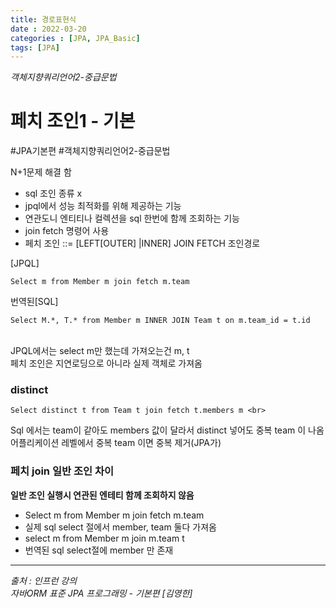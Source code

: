 ```yaml
---
title: 경로표현식
date : 2022-03-20
categories : [JPA, JPA_Basic]
tags: [JPA]
---
```

*객체지향쿼리언어2-중급문법*
# 페치 조인1 - 기본
#JPA기본편 #객체지향쿼리언어2-중급문법

N+1문제 해결 함
* sql 조인 종류 x
* jpql에서 성능 최적화를 위해 제공하는 기능
* 연관도니 엔티티나 컬렉션을 sql 한번에 함께 조회하는 기능
* join fetch 명령어 사용
* 페치 조인 \:\:\= \[LEFT\[OUTER\] \|INNER\] JOIN FETCH 조인경로

[JPQL]<br>
```
Select m from Member m join fetch m.team
```

번역된[SQL]<br>
```
Select M.*, T.* from Member m INNER JOIN Team t on m.team_id = t.id
```
<br>
JPQL에서는 select m만 했는데 가져오는건 m, t
<br>
페치 조인은 지연로딩으로 아니라 실제 객체로 가져옴

### distinct
```
Select distinct t from Team t join fetch t.members m <br>
```
Sql 에서는 team이 같아도 members 값이 달라서 distinct 넣어도 중복 team 이 나옴
어플리케이션 레벨에서 중복 team 이면 중복 제거(JPA가)

###  페치 join 일반 조인 차이
**일반 조인 실행시 연관된 엔테티 함께 조회하지 않음**
* Select m from Member m join fetch m.team
* 실제 sql select 절에서 member, team 둘다 가져옴
* select m from Member m join m.team t
* 번역된 sql select절에 member 만 존재


*** 
_출처 : 인프런 강의 <br>_
*자바ORM 표준 JPA 프로그래밍 - 기본편 [김영한]*